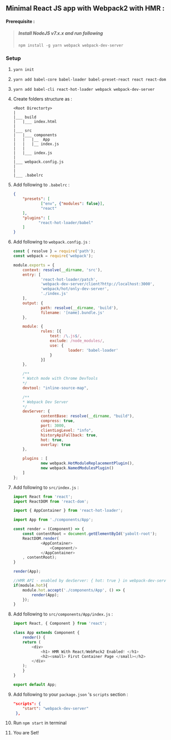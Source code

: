 ## Minimal React JS app with Webpack2 with HMR :

#### Prerequisite : 
	
>  ##### Install NodeJS v7.x.x and run following
> `npm install -g yarn webpack webpack-dev-server`


### Setup

1. `yarn init`
2. `yarn add babel-core babel-loader babel-preset-react react react-dom`
3. `yarn add babel-cli react-hot-loader webpack webpack-dev-server`
4. Create folders structure as :

	```
	<Root Directorty>
	|
	|___ build
	|	|___ index.html
	|
	|___ src
	|	|___ components
	|	|	|__  App
	|	|	|__ index.js
	|	|
	|	|___ index.js
	|
	|___ webpack.config.js
	|
	|
	|___ .babelrc
	```

5. Add following to `.babelrc` :
	
	```json
	{
    	"presets": [
                ["env", {"modules": false}],
        	    "react"
    	],
    	"plugins": [
               "react-hot-loader/babel"
    	]
	}
	```
6. Add following to `webpack.config.js` :

	```javascript
	const { resolve } = require('path');
	const webpack = require('webpack');

	module.exports = {
    	context: resolve(__dirname, 'src'),
    	entry: [
                'react-hot-loader/patch',
        	    'webpack-dev-server/client?http://localhost:3000',
        	    'webpack/hot/only-dev-server',
        	    './index.js'
    	],
    	output: {
        	    path: resolve(__dirname, 'build'),
        	    filename: '[name].bundle.js'
    	},

    	module: {
        	    rules: [{
            	    test: /\.js$/,
            	    exclude: /node_modules/,
            	    use: {
                	        loader: 'babel-loader'
            	    }
        	    }]
    	},

    	/**
     	* Watch mode with Chrome DevTools
     	*/
    	devtool: "inline-source-map",

    	/**
     	* Webpack Dev Server
     	*/
    	devServer: {
        	    contentBase: resolve(__dirname, "build"),
        	    compress: true,
        	    port: 3000,
        	    clientLogLevel: "info",
        	    historyApiFallback: true,
        	    hot: true,
        	    overlay: true
    	},

    	plugins : [
        	    new webpack.HotModuleReplacementPlugin(),
        	    new webpack.NamedModulesPlugin()
    	]
	};

	```

7.  Add following to `src/index.js` :

	```javascript
	import React from 'react';
	import ReactDOM from 'react-dom';

	import { AppContainer } from 'react-hot-loader';

	import App from './components/App';

	const render = (Component) => {
    	const contentRoot = document.getElementById('yabolt-root');
    	ReactDOM.render(
        		<AppContainer>
            		<Component/>
        		</AppContainer>
    	, contentRoot);
	}

	render(App);

	//HMR API - enabled by devServer: { hot: true } in webpack-dev-server config
	if(module.hot){
    	module.hot.accept('./components/App', () => {
			render(App);
    	});
	}
	```

8. Add following to `src/components/App/index.js` :

	```javascript
	import React, { Component } from 'react';

	class App extends Component {
	    render() {
		return (
		    <div>
		        <h1> HMR With React/WebPack2 Enabled! </h1>
		        <h2><small> First Container Page </small></h2>
		    </div>
		);
	    }
	}

	export default App;
	```

9. Add following to your `package.json` 's `scripts` section :

	```json
	"scripts": {
        "start": "webpack-dev-server"
     },
	```
10. Run `npm start` in terminal
11. You are Set!